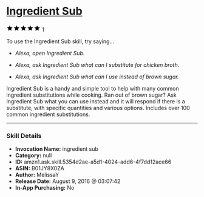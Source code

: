 # [Ingredient Sub](http://alexa.amazon.com/#skills/amzn1.ask.skill.5354d2ae-a5d1-4024-add6-4f7dd12ace66)
![5 stars](../../images/ic_star_black_18dp_1x.png)![5 stars](../../images/ic_star_black_18dp_1x.png)![5 stars](../../images/ic_star_black_18dp_1x.png)![5 stars](../../images/ic_star_black_18dp_1x.png)![5 stars](../../images/ic_star_black_18dp_1x.png) 1

To use the Ingredient Sub skill, try saying...

* *Alexa, open Ingredient Sub.*

* *Alexa, ask Ingredient Sub what can I substitute for chicken broth.*

* *Alexa, ask Ingredient Sub what can I use instead of brown sugar.*

Ingredient Sub is a handy and simple tool to help with many common ingredient substitutions while cooking. Ran out of brown sugar? Ask Ingredient Sub what you can use instead and it will respond if there is a substitute, with specific quantities and various options. Includes over 100 common ingredient substitutions.

***

### Skill Details

* **Invocation Name:** ingredient sub
* **Category:** null
* **ID:** amzn1.ask.skill.5354d2ae-a5d1-4024-add6-4f7dd12ace66
* **ASIN:** B01JY8X0ZA
* **Author:** MelissaY
* **Release Date:** August 9, 2016 @ 03:07:42
* **In-App Purchasing:** No
